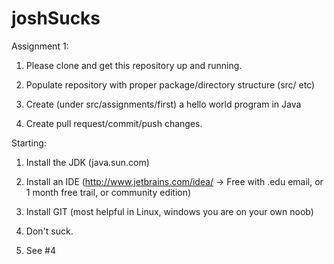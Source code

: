 joshSucks
=========

Assignment 1:

1) Please clone and get this repository up and running.

2) Populate repository with proper package/directory structure (src/ etc)

3) Create (under src/assignments/first) a hello world program in Java

4) Create pull request/commit/push changes.


Starting:

1) Install the JDK (java.sun.com)

2) Install an IDE (http://www.jetbrains.com/idea/ -> Free with .edu email, or 1 month free trail, or community edition)

3) Install GIT (most helpful in Linux, windows you are on your own noob)

4) Don't suck.

5) See #4
